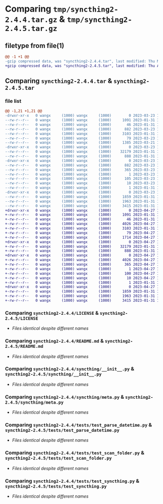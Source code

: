 # Comparing `tmp/syncthing2-2.4.4.tar.gz` & `tmp/syncthing2-2.4.5.tar.gz`

## filetype from file(1)

```diff
@@ -1 +1 @@
-gzip compressed data, was "syncthing2-2.4.4.tar", last modified: Thu Mar 23 13:55:22 2023, max compression
+gzip compressed data, was "syncthing2-2.4.5.tar", last modified: Thu Apr 27 12:48:27 2023, max compression
```

## Comparing `syncthing2-2.4.4.tar` & `syncthing2-2.4.5.tar`

### file list

```diff
@@ -1,21 +1,21 @@
-drwxr-xr-x   0 wangx     (1000) wangx     (1000)        0 2023-03-23 13:55:22.119629 syncthing2-2.4.4/
--rw-r--r--   0 wangx     (1000) wangx     (1000)     1091 2023-01-31 13:47:14.000000 syncthing2-2.4.4/LICENSE
--rw-r--r--   0 wangx     (1000) wangx     (1000)       46 2023-01-31 13:47:14.000000 syncthing2-2.4.4/MANIFEST.in
--rw-r--r--   0 wangx     (1000) wangx     (1000)      882 2023-03-23 13:55:22.119629 syncthing2-2.4.4/PKG-INFO
--rw-r--r--   0 wangx     (1000) wangx     (1000)     3103 2023-01-31 13:47:14.000000 syncthing2-2.4.4/README.md
--rw-r--r--   0 wangx     (1000) wangx     (1000)       79 2023-03-23 13:55:22.122625 syncthing2-2.4.4/setup.cfg
--rw-r--r--   0 wangx     (1000) wangx     (1000)     1385 2023-03-21 14:28:47.000000 syncthing2-2.4.4/setup.py
-drwxr-xr-x   0 wangx     (1000) wangx     (1000)        0 2023-03-23 13:55:22.065522 syncthing2-2.4.4/syncthing/
--rw-r--r--   0 wangx     (1000) wangx     (1000)    32179 2023-01-31 13:47:14.000000 syncthing2-2.4.4/syncthing/__init__.py
--rw-r--r--   0 wangx     (1000) wangx     (1000)      888 2023-01-31 13:47:14.000000 syncthing2-2.4.4/syncthing/meta.py
-drwxr-xr-x   0 wangx     (1000) wangx     (1000)        0 2023-03-23 13:55:22.093654 syncthing2-2.4.4/syncthing2.egg-info/
--rw-r--r--   0 wangx     (1000) wangx     (1000)      882 2023-03-23 13:55:21.000000 syncthing2-2.4.4/syncthing2.egg-info/PKG-INFO
--rw-r--r--   0 wangx     (1000) wangx     (1000)      365 2023-03-23 13:55:21.000000 syncthing2-2.4.4/syncthing2.egg-info/SOURCES.txt
--rw-r--r--   0 wangx     (1000) wangx     (1000)        1 2023-03-23 13:55:21.000000 syncthing2-2.4.4/syncthing2.egg-info/dependency_links.txt
--rw-r--r--   0 wangx     (1000) wangx     (1000)      105 2023-03-23 13:55:21.000000 syncthing2-2.4.4/syncthing2.egg-info/requires.txt
--rw-r--r--   0 wangx     (1000) wangx     (1000)       10 2023-03-23 13:55:21.000000 syncthing2-2.4.4/syncthing2.egg-info/top_level.txt
--rw-r--r--   0 wangx     (1000) wangx     (1000)        1 2023-01-31 13:48:41.000000 syncthing2-2.4.4/syncthing2.egg-info/zip-safe
-drwxr-xr-x   0 wangx     (1000) wangx     (1000)        0 2023-03-23 13:55:22.117661 syncthing2-2.4.4/tests/
--rw-r--r--   0 wangx     (1000) wangx     (1000)     1859 2023-01-31 13:47:14.000000 syncthing2-2.4.4/tests/test_parse_datetime.py
--rw-r--r--   0 wangx     (1000) wangx     (1000)     1963 2023-01-31 13:47:14.000000 syncthing2-2.4.4/tests/test_scan_folder.py
--rw-r--r--   0 wangx     (1000) wangx     (1000)     3415 2023-01-31 13:47:14.000000 syncthing2-2.4.4/tests/test_syncthing.py
+drwxr-xr-x   0 wangx     (1000) wangx     (1000)        0 2023-04-27 12:48:27.845206 syncthing2-2.4.5/
+-rw-r--r--   0 wangx     (1000) wangx     (1000)     1091 2023-01-31 13:47:14.000000 syncthing2-2.4.5/LICENSE
+-rw-r--r--   0 wangx     (1000) wangx     (1000)       46 2023-01-31 13:47:14.000000 syncthing2-2.4.5/MANIFEST.in
+-rw-r--r--   0 wangx     (1000) wangx     (1000)     4026 2023-04-27 12:48:27.845206 syncthing2-2.4.5/PKG-INFO
+-rw-r--r--   0 wangx     (1000) wangx     (1000)     3103 2023-01-31 13:47:14.000000 syncthing2-2.4.5/README.md
+-rw-r--r--   0 wangx     (1000) wangx     (1000)       79 2023-04-27 12:48:27.848199 syncthing2-2.4.5/setup.cfg
+-rw-r--r--   0 wangx     (1000) wangx     (1000)     1714 2023-04-27 12:47:54.000000 syncthing2-2.4.5/setup.py
+drwxr-xr-x   0 wangx     (1000) wangx     (1000)        0 2023-04-27 12:48:27.818284 syncthing2-2.4.5/syncthing/
+-rw-r--r--   0 wangx     (1000) wangx     (1000)    32179 2023-01-31 13:47:14.000000 syncthing2-2.4.5/syncthing/__init__.py
+-rw-r--r--   0 wangx     (1000) wangx     (1000)      888 2023-01-31 13:47:14.000000 syncthing2-2.4.5/syncthing/meta.py
+drwxr-xr-x   0 wangx     (1000) wangx     (1000)        0 2023-04-27 12:48:27.840220 syncthing2-2.4.5/syncthing2.egg-info/
+-rw-r--r--   0 wangx     (1000) wangx     (1000)     4026 2023-04-27 12:48:27.000000 syncthing2-2.4.5/syncthing2.egg-info/PKG-INFO
+-rw-r--r--   0 wangx     (1000) wangx     (1000)      365 2023-04-27 12:48:27.000000 syncthing2-2.4.5/syncthing2.egg-info/SOURCES.txt
+-rw-r--r--   0 wangx     (1000) wangx     (1000)        1 2023-04-27 12:48:27.000000 syncthing2-2.4.5/syncthing2.egg-info/dependency_links.txt
+-rw-r--r--   0 wangx     (1000) wangx     (1000)      100 2023-04-27 12:48:27.000000 syncthing2-2.4.5/syncthing2.egg-info/requires.txt
+-rw-r--r--   0 wangx     (1000) wangx     (1000)       10 2023-04-27 12:48:27.000000 syncthing2-2.4.5/syncthing2.egg-info/top_level.txt
+-rw-r--r--   0 wangx     (1000) wangx     (1000)        1 2023-01-31 13:48:41.000000 syncthing2-2.4.5/syncthing2.egg-info/zip-safe
+drwxr-xr-x   0 wangx     (1000) wangx     (1000)        0 2023-04-27 12:48:27.844209 syncthing2-2.4.5/tests/
+-rw-r--r--   0 wangx     (1000) wangx     (1000)     1859 2023-01-31 13:47:14.000000 syncthing2-2.4.5/tests/test_parse_datetime.py
+-rw-r--r--   0 wangx     (1000) wangx     (1000)     1963 2023-01-31 13:47:14.000000 syncthing2-2.4.5/tests/test_scan_folder.py
+-rw-r--r--   0 wangx     (1000) wangx     (1000)     3415 2023-01-31 13:47:14.000000 syncthing2-2.4.5/tests/test_syncthing.py
```

### Comparing `syncthing2-2.4.4/LICENSE` & `syncthing2-2.4.5/LICENSE`

 * *Files identical despite different names*

### Comparing `syncthing2-2.4.4/README.md` & `syncthing2-2.4.5/README.md`

 * *Files identical despite different names*

### Comparing `syncthing2-2.4.4/syncthing/__init__.py` & `syncthing2-2.4.5/syncthing/__init__.py`

 * *Files identical despite different names*

### Comparing `syncthing2-2.4.4/syncthing/meta.py` & `syncthing2-2.4.5/syncthing/meta.py`

 * *Files identical despite different names*

### Comparing `syncthing2-2.4.4/tests/test_parse_datetime.py` & `syncthing2-2.4.5/tests/test_parse_datetime.py`

 * *Files identical despite different names*

### Comparing `syncthing2-2.4.4/tests/test_scan_folder.py` & `syncthing2-2.4.5/tests/test_scan_folder.py`

 * *Files identical despite different names*

### Comparing `syncthing2-2.4.4/tests/test_syncthing.py` & `syncthing2-2.4.5/tests/test_syncthing.py`

 * *Files identical despite different names*

